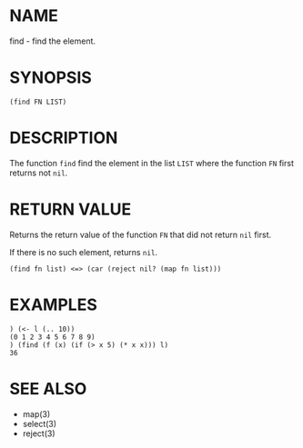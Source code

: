 # NAME
find - find the element.

# SYNOPSIS

    (find FN LIST)

# DESCRIPTION
The function `find` find the element in the list `LIST` where the function `FN` first returns not `nil`.

# RETURN VALUE
Returns the return value of the function `FN` that did not return `nil` first.

If there is no such element, returns `nil`.

    (find fn list) <=> (car (reject nil? (map fn list)))

# EXAMPLES

    ) (<- l (.. 10))
    (0 1 2 3 4 5 6 7 8 9)
    ) (find (f (x) (if (> x 5) (* x x))) l)
    36

# SEE ALSO
- map(3)
- select(3)
- reject(3)
